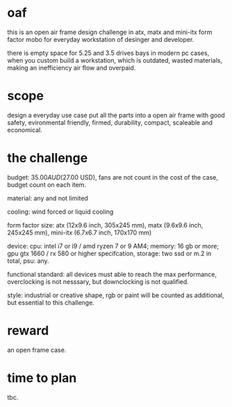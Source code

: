 # oaf
this is an open air frame design challenge in atx, matx and mini-itx form factor mobo for everyday workstation of desinger and developer. 

there is empty space for 5.25 and 3.5 drives bays in modern pc cases, when you custom build a workstation, which is outdated, wasted materials, making an inefficiency air flow and overpaid.

# scope
design a everyday use case put all the parts into a open air frame with good safety, evironmental friendly, firmed, durability, compact, scaleable and economical.

# the challenge
budget: $35.00 AUD ($27.00 USD), fans are not count in the cost of the case, budget count on each item.

material: any and not limited

cooling: wind forced or liquid cooling

form factor size: atx (12x9.6 inch, 305x245 mm), matx (9.6x9.6 inch, 245x245 mm), mini-itx (6.7x6.7 inch, 170x170 mm)

device: cpu: intel i7 or i9 / amd ryzen 7 or 9 AM4; memory: 16 gb or more; gpu gtx 1660 / rx 580 or higher specifcation, storage: two ssd or m.2 in total, psu: any.

functional standard: all devices must able to reach the max performance, overclocking is not nesssary, but downclocking is not qualified.

style: industrial or creative shape, rgb or paint will be counted as additional, but essential to this challenge.

# reward
an open frame case.

# time to plan
tbc.
